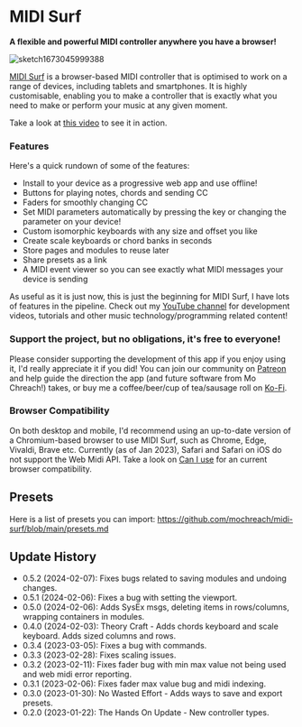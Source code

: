# MIDI Surf

**A flexible and powerful MIDI controller anywhere you have a browser!**

![sketch1673045999388](https://user-images.githubusercontent.com/8362681/222118318-b104ae65-c6a9-4f98-ac1b-a7cd02effb51.png)

[MIDI Surf](https://midisurf.app) is a browser-based MIDI controller that is
optimised to work on a range of devices, including tablets and smartphones. It
is highly customisable, enabling you to make a controller that is exactly what
you need to make or perform your music at any given moment.

Take a look at [this video](https://youtu.be/c5BpeMxs5ZU) to see it in action.

### Features

Here's a quick rundown of some of the features:

- Install to your device as a progressive web app and use offline!
- Buttons for playing notes, chords and sending CC
- Faders for smoothly changing CC
- Set MIDI parameters automatically by pressing the key or changing the
  parameter on your device!
- Custom isomorphic keyboards with any size and offset you like
- Create scale keyboards or chord banks in seconds
- Store pages and modules to reuse later
- Share presets as a link
- A MIDI event viewer so you can see exactly what MIDI messages your device is sending

As useful as it is just now, this is just the beginning for MIDI Surf, I have
lots of features in the pipeline. Check out my [YouTube
channel](https://www.youtube.com/@mochreach) for development videos, tutorials
and other music technology/programming related content!

### Support the project, but no obligations, it's free to everyone!

Please consider supporting the development of this app if you enjoy using it,
I'd really appreciate it if you did! You can join our community on
[Patreon](https://patreon.com/mochreach) and help guide the direction the app
(and future software from Mo Chreach!) takes, or buy me a coffee/beer/cup of
tea/sausage roll on [Ko-Fi](https://ko-fi.com/mochreach).

### Browser Compatibility

On both desktop and mobile, I'd recommend using an up-to-date version of a
Chromium-based browser to use MIDI Surf, such as Chrome, Edge, Vivaldi, Brave
etc. Currently (as of Jan 2023), Safari and Safari on iOS do not support the
Web Midi API. Take a look on [Can I use](https://caniuse.com/midi) for an
current browser compatibility.

## Presets

Here is a list of presets you can import: https://github.com/mochreach/midi-surf/blob/main/presets.md

## Update History

- 0.5.2 (2024-02-07): Fixes bugs related to saving modules and undoing changes.
- 0.5.1 (2024-02-06): Fixes a bug with setting the viewport.
- 0.5.0 (2024-02-06): Adds SysEx msgs, deleting items in rows/columns, wrapping containers in modules.
- 0.4.0 (2024-02-03): Theory Craft - Adds chords keyboard and scale keyboard. Adds sized columns and rows.
- 0.3.4 (2023-03-05): Fixes a bug with commands.
- 0.3.3 (2023-02-28): Fixes scaling issues.
- 0.3.2 (2023-02-11): Fixes fader bug with min max value not being used and web midi error reporting.
- 0.3.1 (2023-02-06): Fixes fader max value bug and midi indexing.
- 0.3.0 (2023-01-30): No Wasted Effort - Adds ways to save and export presets.
- 0.2.0 (2023-01-22): The Hands On Update - New controller types.
